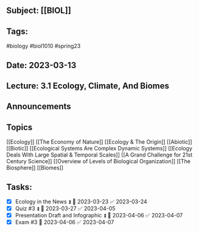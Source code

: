 ## Subject: [[BIOL]]
## Tags:
#biology #biol1010 #spring23 
## Date: 2023-03-13
## Lecture: 3.1 Ecology, Climate, And Biomes

## Announcements


## Topics
[[Ecology]]
[[The Economy of Nature]]
[[Ecology & The Origin]]
[[Abiotic]]
[[Biotic]]
[[Ecological Systems Are Complex Dynamic Systems]]
[[Ecology Deals With Large Spatial & Temporal Scales]]
[[A Grand Challenge for 21st Century Science]]
[[Overview of Levels of Biological Organization]]
[[The Biosphere]]
[[Biomes]]

## Tasks:
- [x] Ecology in the News ⏫ 📅 2023-03-23 ✅ 2023-03-24
- [x] Quiz #3 ⏫ 📅 2023-03-27 ✅ 2023-04-05
- [x] Presentation Draft and Infographic ⏫ 📅 2023-04-06 ✅ 2023-04-07
- [x] Exam #3 📅 2023-04-06 ✅ 2023-04-07